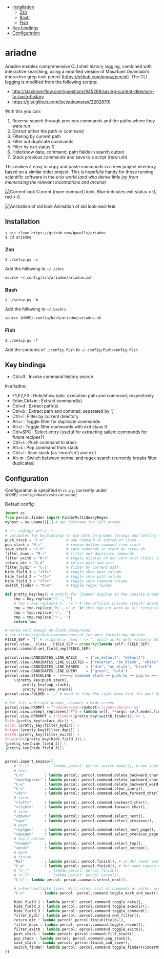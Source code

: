 - [Installation](#installation)
  - [Zsh](#zsh)
  - [Bash](#bash)
  - [Fish](#fish)
- [Key bindings](#keybindigs)
- [Configuration](#configuration)

# ariadne

Ariadne enables comprehensive CLI shell history logging, combined with interactive searching, using a modified version of Masafumi Oyamada's interactive grep tool: percol (https://github.com/mooz/percol). The CLI logging is modified from the following scripts:

- http://stackoverflow.com/questions/945288/saving-current-directory-to-bash-history
- https://gist.github.com/jeetsukumaran/2202879)

With this you can:

1. Reverse search through previous commands and the paths where they were run
2. Extract either the path or command
3. Filtering by current path
4. Filter out duplicate commands
5. Filter by exit status 0
6. Hide/show date, command, path fields in search output
7. Stack previous commands and save to a script (rerun.sh)

This makes it easy to copy and paste commands in a new project directory based on a similar older project. This is hopefully handy for those running scientific software in the unix world _(and who derive little joy from memorizing the relevant incantations and arcana)_

![Current look](https://github.com/gawells/demos/blob/master/ariadne_still.png)
Current (more compact) look. Blue indicates exit status = 0, red ≠ 0.
 
![Animation of old look](https://github.com/gawells/demos/blob/master/ariadne1.gif)
Animation of old look-and-feel.

## Installation
    $ git clone https://github.com/gawells/ariadne
    $ cd ariadne
    
### Zsh

    $ ./setup.py -z

Add the following to `~/.zshrc` 

    source ~/.config/zsh/ariadne/ariadne.zsh
    
### Bash
    
    $ ./setup.py -b

Add the following to `~/.bashrc`

    source $HOME/.config/bash/ariadne/ariadne.sh
    
### Fish
    
    $ ./setup.py -f
    
Add the contents of `./config.fish` to `~/.config/fish/config.fish`

## Key bindings

- Ctrl+R          : Invoke command history search

In ariadne:

- F1,F2,F3        : Hide/show date, execution path and command, respectively
- Enter,Ctrl+m    : Extract command(s)
- Ctrl+d          : Extract path(s)
- Ctrl+b          : Extract path and commad, seperated by ';'
- Ctrl+l          : Filter by current directory
- Alt+r           : Toggle filter for duplicate commands
- Alt+t           : Toggle filter commands with exit staus 0
- Ctrl+SPC        : Select entry (useful for extracting salient commands for future recipes?)
- Ctrl+s          : Push command to stack
- Alt+s           : Pop command from stack
- Ctrl+t          : Save stack (as 'rerun'sh') and exit
- Alt-m           : Switch between normal and regex search (currently breaks filter duplicates)

## Configuration

Configuration is specified in `rc.py`, currently under `$HOME/.config/<bash/zsh>/ariadne/`

Default config:
```python
import os 
from percol.finder import FinderMultiQueryRegex
myhost = os.uname()[1] # get hostname for left prompt

# -*- coding: utf-8 -*-
# variables for keybindings to use both in prompt strings and setting the keymap
push_stack = "C-s"			# add command to bottom of stack 
pop_stack = "M-s"			# remove bottom command from stack
save_stack = "C-t"			# save commands in stack as rerun.sh
filter_dups = "M-r"			# filter out duplicate commands
filter_exit0 = "M-t"		# toggle display of non-zero exit status (or old commands from before this feature, retroactively set to-999)
return_dir = "C-d"			# return path and exit
filter_bydir = "C-l"		# fliter by current path
hide_field_1 = "<f1>"		# toggle show date column
hide_field_2 = "<f2>"		# toggle show path column
hide_field_3 = "<f3>"		# toggle show command column
switch_finder = "M-m"		# toggle regex finder

def pretty_key(key): # modify for cleaner display in the console prompts
    tmp = key.replace('C-','^')
    # tmp = key.replace('C-','⎈') # the official unicode symbol? doesn't work well for me
    tmp = tmp.replace('M-', u'⎇ ')# this may not work on all terminals, comment out if needed
    tmp = tmp.replace('<', '')
    tmp = tmp.replace('>', '')
    return tmp

# works well enough on black background
# see https://github.com/mooz/percol for more formatting options
FIELD_SEP = '║' # originally used ' <> ', which works well visually but uses a lot of space
percol.view.__class__.FIELD_SEP = property(lambda self: FIELD_SEP)
percol.command.set_field_sep(FIELD_SEP)

percol.view.CANDIDATES_LINE_BASIC    = ("on_default", "default")
percol.view.CANDIDATES_LINE_SELECTED = ("reverse", "on_black", "white")
percol.view.CANDIDATES_LINE_MARKED   = ("dim", "on_black", "black")
percol.view.CANDIDATES_LINE_QUERY    = ("green", "bold")
percol.view.STACKLINE = 'v════v Command Stack ══ push:%s ══ pop:%s ══ save as "rerun.sh":%s v════v'\
	%(pretty_key(push_stack),
        pretty_key(pop_stack),
        pretty_key(save_stack))
percol.view.FOLDED = '…' # need to find the right mono-font for mac? Seems to work with "input mono narrow", otherwise use '..'

# Set left and right prompt, assumes a wide screen
percol.view.PROMPT = f'<bold><cyan>{myhost}</cyan></bold>> %q'
percol.view.prompt_replacees["F"] = lambda self, **args: self.model.finder.get_name()
percol.view.RPROMPT = f"Finder({pretty_key(switch_finder)}):%F \
Path:{pretty_key(return_dir)} \
Local:{pretty_key(filter_bydir)} \
Unique:{pretty_key(filter_dups)} \
Exit0:{pretty_key(filter_exit0)} \
Show/Hide{pretty_key(hide_field_1)},\
{pretty_key(hide_field_2)},\
{pretty_key(hide_field_3)}\
"

percol.import_keymap({
    # "C-i"         : lambda percol: percol.switch_model(), # not sure what this is, invert? Doesn't work here
    # text
    "C-h"         : lambda percol: percol.command.delete_backward_char(),
    "<backspace>" : lambda percol: percol.command.delete_backward_char(),
    "C-w"         : lambda percol: percol.command.delete_backward_word(),
    "C-u"         : lambda percol: percol.command.clear_query(),
    "<dc>"        : lambda percol: percol.command.delete_forward_char(),
    # caret
    "<left>"      : lambda percol: percol.command.backward_char(),
    "<right>"     : lambda percol: percol.command.forward_char(),
    # line
    "<down>"      : lambda percol: percol.command.select_next(),
    "<up>"        : lambda percol: percol.command.select_previous(),
    # page
    "<npage>"     : lambda percol: percol.command.select_next_page(),
    "<ppage>"     : lambda percol: percol.command.select_previous_page(),
    # top / bottom
    "<home>"      : lambda percol: percol.command.select_top(),
    "<end>"       : lambda percol: percol.command.select_bottom(),
    # mark
    # finish
    "RET"         : lambda percol: percol.finish(), # Is RET never sent? #seems not, doesn't respond to finish_f either -gw
    "C-m"         : lambda percol: percol.finish(), # for some reason can't assign to anything else, breaks RET binding
    # "C-j"         : lambda percol: percol.finish(),
    # "C-c"         : lambda percol: percol.cancel(),
    "C-n" : lambda percol: percol.command.select_next(),

    # select multiple lines. Will return list of commands or paths, probably of limited usefulness?
    "C-o"       : lambda percol: percol.command.toggle_mark_and_next(),

    hide_field_1 : lambda percol: percol.command.toggle_date(),
    hide_field_2 : lambda percol: percol.command.toggle_execdir(),
    hide_field_3 : lambda percol: percol.command.toggle_command(),
    filter_bydir : lambda percol: percol.command.cwd_filter(),
    return_dir : lambda percol: percol.finish(field=1),    
    filter_dups : lambda percol: percol.command.toggle_recent(),
    filter_exit0 : lambda percol: percol.command.toggle_exit0(),
    push_stack : lambda percol: percol.command.fill_stack(),
    pop_stack : lambda percol: percol.command.pop_stack(),
    save_stack : lambda percol: percol.finish_and_save(),
    switch_finder: lambda percol: percol.command.toggle_finder(FinderMultiQueryRegex) # switch between normal and regex finders
})
```

